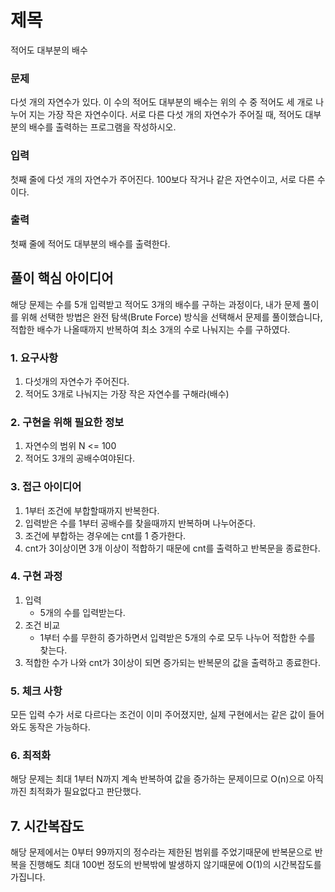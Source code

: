 # 제목
적어도 대부분의 배수
  
### 문제
다섯 개의 자연수가 있다. 이 수의 적어도 대부분의 배수는 위의 수 중 적어도 세 개로 나누어 지는 가장 작은 자연수이다.
서로 다른 다섯 개의 자연수가 주어질 때, 적어도 대부분의 배수를 출력하는 프로그램을 작성하시오.

### 입력
첫째 줄에 다섯 개의 자연수가 주어진다. 100보다 작거나 같은 자연수이고, 서로 다른 수이다.

### 출력
첫째 줄에 적어도 대부분의 배수를 출력한다.

## 풀이 핵심 아이디어
해당 문제는 수를 5개 입력받고 적어도 3개의 배수를 구하는 과정이다, 내가 문제 풀이를 위해 선택한 방법은 완전 탐색(Brute Force) 방식을 선택해서 문제를 풀이했습니다, 적합한 배수가 나올때까지 반복하여 최소 3개의 수로 나눠지는 수를 구하였다.

### 1. 요구사항
1. 다섯개의 자연수가 주어진다.
2. 적어도 3개로 나눠지는 가장 작은 자연수를 구해라(배수)

### 2. 구현을 위해 필요한 정보
1. 자연수의 범위 N <= 100
2. 적어도 3개의 공배수여야된다.

### 3. 접근 아이디어
1. 1부터 조건에 부합할때까지 반복한다.
2. 입력받은 수를 1부터 공배수를 찾을때까지 반복하며 나누어준다.
3. 조건에 부합하는 경우에는 cnt를 1 증가한다.
4. cnt가 3이상이면 3개 이상이 적합하기 때문에 cnt를 출력하고 반복문을 종료한다.

### 4. 구현 과정
1. 입력
    - 5개의 수를 입력받는다.
2. 조건 비교
    - 1부터 수를 무한히 증가하면서 입력받은 5개의 수로 모두 나누어 적합한 수를 찾는다.
3. 적합한 수가 나와 cnt가 3이상이 되면 증가되는 반복문의 값을 출력하고 종료한다.

### 5. 체크 사항
모든 입력 수가 서로 다르다는 조건이 이미 주어졌지만, 실제 구현에서는 같은 값이 들어와도 동작은 가능하다.

### 6. 최적화
해당 문제는 최대 1부터 N까지 계속 반복하여 값을 증가하는 문제이므로 O(n)으로 아직까진 최적화가 필요없다고 판단했다.

## 7. 시간복잡도
해당 문제에서는 0부터 99까지의 정수라는 제한된 범위를 주었기때문에 반복문으로 반복을 진행해도 최대 100번 정도의 반복밖에 발생하지 않기때문에
O(1)의 시간복잡도를 가집니다.